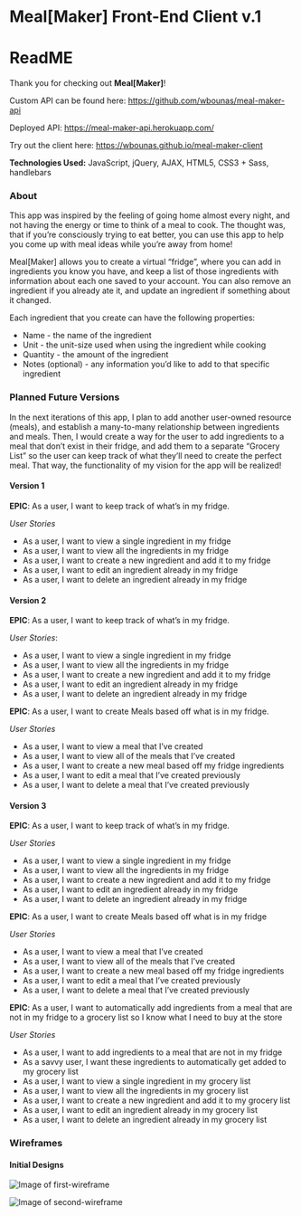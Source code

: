 # **Meal[Maker] Front-End Client v.1**
# **ReadME**

Thank you for checking out **Meal[Maker]**!

Custom API can be found here:
https://github.com/wbounas/meal-maker-api

Deployed API:
https://meal-maker-api.herokuapp.com/

Try out the client here:
https://wbounas.github.io/meal-maker-client

**Technologies Used:**
JavaScript, jQuery, AJAX, HTML5, CSS3 + Sass, handlebars

### **About**

This app was inspired by the feeling of going home almost every night, and not having the energy or time to think of a meal to cook. The thought was, that if you’re consciously trying to eat better, you can use this app to help you come up with meal ideas while you’re away from home!

Meal[Maker] allows you to create a virtual “fridge”, where you can add in ingredients you know you have, and keep a list of those ingredients with information about each one saved to your account. You can also remove an ingredient if you already ate it, and update an ingredient if something about it changed.

Each ingredient that you create can have the following properties:

* Name - the name of the ingredient
* Unit - the unit-size used when using the ingredient while cooking
* Quantity - the amount of the ingredient
* Notes (optional) - any information you’d like to add to that specific ingredient

### **Planned Future Versions**

In the next iterations of this app, I plan to add another user-owned resource (meals), and establish a many-to-many relationship between ingredients and meals. Then, I would create a way for the user to add ingredients to a meal that don’t exist in their fridge, and add them to a separate “Grocery List” so the user can keep track of what they’ll need to create the perfect meal. That way, the functionality of my vision for the app will be realized!

#### **Version 1**
**EPIC**: As a user, I want to keep track of what’s in my fridge.

*User Stories*
* As a user, I want to view a single ingredient in my fridge
* As a user, I want to view all the ingredients in my fridge
* As a user, I want to create a new ingredient and add it to my fridge
* As a user, I want to edit an ingredient already in my fridge
* As a user, I want to delete an ingredient already in my fridge

#### **Version 2**
**EPIC**: As a user, I want to keep track of what’s in my fridge.

*User Stories*:
* As a user, I want to view a single ingredient in my fridge
* As a user, I want to view all the ingredients in my fridge
* As a user, I want to create a new ingredient and add it to my fridge
* As a user, I want to edit an ingredient already in my fridge
* As a user, I want to delete an ingredient already in my fridge

**EPIC**: As a user, I want to create Meals based off what is in my fridge.

*User Stories*
* As a user, I want to view a meal that I’ve created
* As a user, I want to view all of the meals that I’ve created
* As a user, I want to create a new meal based off my fridge ingredients
* As a user, I want to edit a meal that I’ve created previously
* As a user, I want to delete a meal that I’ve created previously

#### **Version 3**
**EPIC**: As a user, I want to keep track of what’s in my fridge.

*User Stories*
* As a user, I want to view a single ingredient in my fridge
* As a user, I want to view all the ingredients in my fridge
* As a user, I want to create a new ingredient and add it to my fridge
* As a user, I want to edit an ingredient already in my fridge
* As a user, I want to delete an ingredient already in my fridge

**EPIC**: As a user, I want to create Meals based off what is in my fridge

*User Stories*
* As a user, I want to view a meal that I’ve created
* As a user, I want to view all of the meals that I’ve created
* As a user, I want to create a new meal based off my fridge ingredients
* As a user, I want to edit a meal that I’ve created previously
* As a user, I want to delete a meal that I’ve created previously

**EPIC**: As a user, I want to automatically add ingredients from a meal that are not in my fridge to a grocery list so I know what I need to buy at the store

*User Stories*
* As a user, I want to add ingredients to a meal that are not in my fridge
* As a savvy user, I want these ingredients to automatically get added to my grocery list
* As a user, I want to view a single ingredient in my grocery list
* As a user, I want to view all the ingredients in my grocery list
* As a user, I want to create a new ingredient and add it to my grocery list
* As a user, I want to edit an ingredient already in my grocery list
* As a user, I want to delete an ingredient already in my grocery list

### Wireframes

#### **Initial Designs**
![Image of first-wireframe](https://i.imgur.com/Y6dmeTP.jpg)

![Image of second-wireframe](https://i.imgur.com/Gr7kqff.png)
